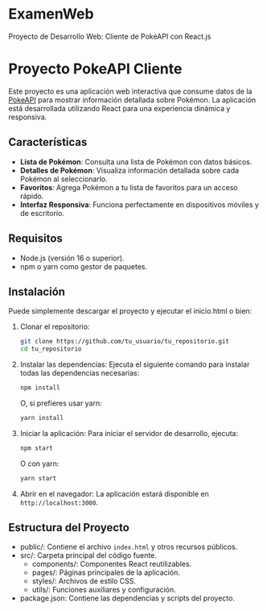 # ExamenWeb
Proyecto de Desarrollo Web: Cliente de PokéAPI con React.js


# Proyecto PokeAPI Cliente

Este proyecto es una aplicación web interactiva que consume datos de la [PokeAPI](https://pokeapi.co/) para mostrar información detallada sobre Pokémon. La aplicación está desarrollada utilizando React para una experiencia dinámica y responsiva.

## Características

- **Lista de Pokémon**: Consulta una lista de Pokémon con datos básicos.
- **Detalles de Pokémon**: Visualiza información detallada sobre cada Pokémon al seleccionarlo.
- **Favoritos**: Agrega Pokémon a tu lista de favoritos para un acceso rápido.
- **Interfaz Responsiva**: Funciona perfectamente en dispositivos móviles y de escritorio.

## Requisitos

- Node.js (versión 16 o superior).
- npm o yarn como gestor de paquetes.

## Instalación

Puede simplemente descargar el proyecto y ejecutar el inicio.html o bien:


1. Clonar el repositorio:
   ```bash
   git clone https://github.com/tu_usuario/tu_repositorio.git
   cd tu_repositorio
   ```

2. Instalar las dependencias:
   Ejecuta el siguiente comando para instalar todas las dependencias necesarias:
   ```bash
   npm install
   ```
   O, si prefieres usar yarn:
   ```bash
   yarn install
   ```

3. Iniciar la aplicación:
   Para iniciar el servidor de desarrollo, ejecuta:
   ```bash
   npm start
   ```
   O con yarn:
   ```bash
   yarn start
   ```

4. Abrir en el navegador:
   La aplicación estará disponible en `http://localhost:3000`.

## Estructura del Proyecto

- public/: Contiene el archivo `index.html` y otros recursos públicos.
- src/: Carpeta principal del código fuente.
  - components/: Componentes React reutilizables.
  - pages/: Páginas principales de la aplicación.
  - styles/: Archivos de estilo CSS.
  - utils/: Funciones auxiliares y configuración.
- package.json: Contiene las dependencias y scripts del proyecto.
